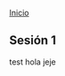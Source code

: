 <!-- No borrar o modificar -->
[Inicio](./index.md)

## Sesión 1 


<!-- TEST HOLA JEJE -->

test hola jeje






